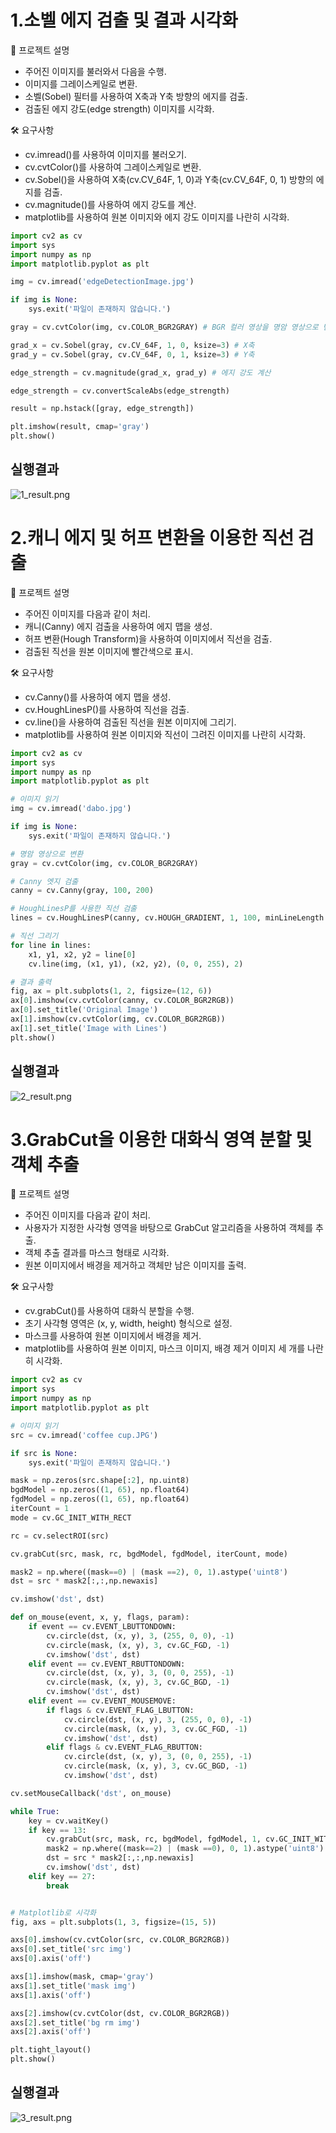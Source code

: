 # 1.소벨 에지 검출 및 결과 시각화
📖 프로젝트 설명
* 주어진 이미지를 불러와서 다음을 수행.
* 이미지를 그레이스케일로 변환.
* 소벨(Sobel) 필터를 사용하여 X축과 Y축 방향의 에지를 검출.
* 검출된 에지 강도(edge strength) 이미지를 시각화.


🛠️ 요구사항
* cv.imread()를 사용하여 이미지를 불러오기.
* cv.cvtColor()를 사용하여 그레이스케일로 변환.
* cv.Sobel()을 사용하여 X축(cv.CV_64F, 1, 0)과 Y축(cv.CV_64F, 0, 1) 방향의 에지를 검출.
* cv.magnitude()를 사용하여 에지 강도를 계산.
* matplotlib를 사용하여 원본 이미지와 에지 강도 이미지를 나란히 시각화.

```python
import cv2 as cv
import sys
import numpy as np
import matplotlib.pyplot as plt

img = cv.imread('edgeDetectionImage.jpg')

if img is None:
    sys.exit('파일이 존재하지 않습니다.')

gray = cv.cvtColor(img, cv.COLOR_BGR2GRAY) # BGR 컬러 영상을 명암 영상으로 변환

grad_x = cv.Sobel(gray, cv.CV_64F, 1, 0, ksize=3) # X축
grad_y = cv.Sobel(gray, cv.CV_64F, 0, 1, ksize=3) # Y축

edge_strength = cv.magnitude(grad_x, grad_y) # 에지 강도 계산

edge_strength = cv.convertScaleAbs(edge_strength)

result = np.hstack([gray, edge_strength])

plt.imshow(result, cmap='gray')
plt.show()
```

## 실행결과
![1_result.png](https://github.com/wonderdh/ComputerVision/blob/main/3%EC%A3%BC%EC%B0%A8/1_result.png)

# 2.캐니 에지 및 허프 변환을 이용한 직선 검출

📖 프로젝트 설명
* 주어진 이미지를 다음과 같이 처리.
* 캐니(Canny) 에지 검출을 사용하여 에지 맵을 생성.
* 허프 변환(Hough Transform)을 사용하여 이미지에서 직선을 검출.
* 검출된 직선을 원본 이미지에 빨간색으로 표시.



🛠️ 요구사항
* cv.Canny()를 사용하여 에지 맵을 생성.
* cv.HoughLinesP()를 사용하여 직선을 검출.
* cv.line()을 사용하여 검출된 직선을 원본 이미지에 그리기.
* matplotlib를 사용하여 원본 이미지와 직선이 그려진 이미지를 나란히 시각화.

```python
import cv2 as cv
import sys
import numpy as np
import matplotlib.pyplot as plt

# 이미지 읽기
img = cv.imread('dabo.jpg')

if img is None:
    sys.exit('파일이 존재하지 않습니다.')

# 명암 영상으로 변환
gray = cv.cvtColor(img, cv.COLOR_BGR2GRAY)

# Canny 엣지 검출
canny = cv.Canny(gray, 100, 200)

# HoughLinesP를 사용한 직선 검출
lines = cv.HoughLinesP(canny, cv.HOUGH_GRADIENT, 1, 100, minLineLength = 10, maxLineGap = 7)

# 직선 그리기
for line in lines:
    x1, y1, x2, y2 = line[0]
    cv.line(img, (x1, y1), (x2, y2), (0, 0, 255), 2)

# 결과 출력
fig, ax = plt.subplots(1, 2, figsize=(12, 6))
ax[0].imshow(cv.cvtColor(canny, cv.COLOR_BGR2RGB))
ax[0].set_title('Original Image')
ax[1].imshow(cv.cvtColor(img, cv.COLOR_BGR2RGB))
ax[1].set_title('Image with Lines')
plt.show()

```
## 실행결과
![2_result.png](https://github.com/wonderdh/ComputerVision/blob/main/3%EC%A3%BC%EC%B0%A8/2_result.png)

# 3.GrabCut을 이용한 대화식 영역 분할 및 객체 추출

📖 프로젝트 설명
* 주어진 이미지를 다음과 같이 처리.
* 사용자가 지정한 사각형 영역을 바탕으로 GrabCut 알고리즘을 사용하여 객체를 추출.
* 객체 추출 결과를 마스크 형태로 시각화.
* 원본 이미지에서 배경을 제거하고 객체만 남은 이미지를 출력.


🛠️ 요구사항
* cv.grabCut()를 사용하여 대화식 분할을 수행.
* 초기 사각형 영역은 (x, y, width, height) 형식으로 설정.
* 마스크를 사용하여 원본 이미지에서 배경을 제거.
* matplotlib를 사용하여 원본 이미지, 마스크 이미지, 배경 제거 이미지 세 개를 나란히 시각화.

```python
import cv2 as cv
import sys
import numpy as np
import matplotlib.pyplot as plt

# 이미지 읽기
src = cv.imread('coffee cup.JPG')

if src is None:
    sys.exit('파일이 존재하지 않습니다.')

mask = np.zeros(src.shape[:2], np.uint8)
bgdModel = np.zeros((1, 65), np.float64)
fgdModel = np.zeros((1, 65), np.float64)
iterCount = 1
mode = cv.GC_INIT_WITH_RECT

rc = cv.selectROI(src)

cv.grabCut(src, mask, rc, bgdModel, fgdModel, iterCount, mode)

mask2 = np.where((mask==0) | (mask ==2), 0, 1).astype('uint8')
dst = src * mask2[:,:,np.newaxis]

cv.imshow('dst', dst)

def on_mouse(event, x, y, flags, param):
    if event == cv.EVENT_LBUTTONDOWN:
        cv.circle(dst, (x, y), 3, (255, 0, 0), -1)
        cv.circle(mask, (x, y), 3, cv.GC_FGD, -1)
        cv.imshow('dst', dst)
    elif event == cv.EVENT_RBUTTONDOWN:
        cv.circle(dst, (x, y), 3, (0, 0, 255), -1)
        cv.circle(mask, (x, y), 3, cv.GC_BGD, -1)
        cv.imshow('dst', dst)
    elif event == cv.EVENT_MOUSEMOVE:
        if flags & cv.EVENT_FLAG_LBUTTON:
            cv.circle(dst, (x, y), 3, (255, 0, 0), -1)
            cv.circle(mask, (x, y), 3, cv.GC_FGD, -1)
            cv.imshow('dst', dst)
        elif flags & cv.EVENT_FLAG_RBUTTON:
            cv.circle(dst, (x, y), 3, (0, 0, 255), -1)
            cv.circle(mask, (x, y), 3, cv.GC_BGD, -1)
            cv.imshow('dst', dst)

cv.setMouseCallback('dst', on_mouse)

while True:
    key = cv.waitKey()
    if key == 13:
        cv.grabCut(src, mask, rc, bgdModel, fgdModel, 1, cv.GC_INIT_WITH_MASK)
        mask2 = np.where((mask==2) | (mask ==0), 0, 1).astype('uint8')
        dst = src * mask2[:,:,np.newaxis]
        cv.imshow('dst', dst)
    elif key == 27:
        break


# Matplotlib로 시각화
fig, axs = plt.subplots(1, 3, figsize=(15, 5))

axs[0].imshow(cv.cvtColor(src, cv.COLOR_BGR2RGB))
axs[0].set_title('src img')
axs[0].axis('off')

axs[1].imshow(mask, cmap='gray')
axs[1].set_title('mask img')
axs[1].axis('off')

axs[2].imshow(cv.cvtColor(dst, cv.COLOR_BGR2RGB))
axs[2].set_title('bg rm img')
axs[2].axis('off')

plt.tight_layout()
plt.show()
```

## 실행결과
![3_result.png](https://github.com/wonderdh/ComputerVision/blob/main/3%EC%A3%BC%EC%B0%A8/3_result.png)
